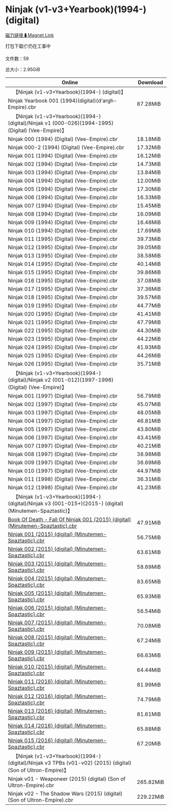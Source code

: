 # Ninjak (v1-v3+Yearbook)(1994-) (digital)

[磁力链接⬇Magnet Link](magnet:?xt=urn:btih:3ea054856f9ea56eb22d426d94e3ff248699246e&dn=Ninjak%20%28v1-v3%2BYearbook%29%281994-%29%20%28digital%29)

打包下载📦仍在工事中

文件数：59

总大小：2.95GiB

Online | Download
--- | ---
&emsp;【Ninjak (v1-v3+Yearbook)(1994-) (digital)】 | 
Ninjak Yearbook 001 (1994)(digital)(d'argh-Empire).cbr | 87.28MiB
&emsp;【Ninjak (v1-v3+Yearbook)(1994-) (digital)/Ninjak v1 (000-026)(1994-1995) (Digital) (Vee-Empire)】 | 
Ninjak 000 (1994) (Digital) (Vee-Empire).cbr | 18.18MiB
Ninjak 000-2 (1994) (Digital) (Vee-Empire).cbr | 17.32MiB
Ninjak 001 (1994) (Digital) (Vee-Empire).cbr | 16.12MiB
Ninjak 002 (1994) (Digital) (Vee-Empire).cbr | 14.73MiB
Ninjak 003 (1994) (Digital) (Vee-Empire).cbr | 13.84MiB
Ninjak 004 (1994) (Digital) (Vee-Empire).cbr | 12.00MiB
Ninjak 005 (1994) (Digital) (Vee-Empire).cbr | 17.30MiB
Ninjak 006 (1994) (Digital) (Vee-Empire).cbr | 16.33MiB
Ninjak 007 (1994) (Digital) (Vee-Empire).cbr | 15.45MiB
Ninjak 008 (1994) (Digital) (Vee-Empire).cbr | 16.09MiB
Ninjak 009 (1994) (Digital) (Vee-Empire).cbr | 16.48MiB
Ninjak 010 (1994) (Digital) (Vee-Empire).cbr | 17.69MiB
Ninjak 011 (1995) (Digital) (Vee-Empire).cbr | 39.73MiB
Ninjak 012 (1995) (Digital) (Vee-Empire).cbr | 39.05MiB
Ninjak 013 (1995) (Digital) (Vee-Empire).cbr | 38.58MiB
Ninjak 014 (1995) (Digital) (Vee-Empire).cbr | 40.14MiB
Ninjak 015 (1995) (Digital) (Vee-Empire).cbr | 39.86MiB
Ninjak 016 (1995) (Digital) (Vee-Empire).cbr | 37.08MiB
Ninjak 017 (1995) (Digital) (Vee-Empire).cbr | 37.36MiB
Ninjak 018 (1995) (Digital) (Vee-Empire).cbr | 39.57MiB
Ninjak 019 (1995) (Digital) (Vee-Empire).cbr | 44.77MiB
Ninjak 020 (1995) (Digital) (Vee-Empire).cbr | 41.41MiB
Ninjak 021 (1995) (Digital) (Vee-Empire).cbr | 47.79MiB
Ninjak 022 (1995) (Digital) (Vee-Empire).cbr | 44.30MiB
Ninjak 023 (1995) (Digital) (Vee-Empire).cbr | 44.22MiB
Ninjak 024 (1995) (Digital) (Vee-Empire).cbr | 41.93MiB
Ninjak 025 (1995) (Digital) (Vee-Empire).cbr | 44.26MiB
Ninjak 026 (1995) (Digital) (Vee-Empire).cbr | 35.71MiB
&emsp;【Ninjak (v1-v3+Yearbook)(1994-) (digital)/Ninjak v2 (001-012)(1997-1998) (Digital) (Vee-Empire)】 | 
Ninjak 001 (1997) (Digital) (Vee-Empire).cbr | 56.79MiB
Ninjak 002 (1997) (Digital) (Vee-Empire).cbr | 45.07MiB
Ninjak 003 (1997) (Digital) (Vee-Empire).cbr | 48.05MiB
Ninjak 004 (1997) (Digital) (Vee-Empire).cbr | 46.81MiB
Ninjak 005 (1997) (Digital) (Vee-Empire).cbr | 43.80MiB
Ninjak 006 (1997) (Digital) (Vee-Empire).cbr | 43.41MiB
Ninjak 007 (1997) (Digital) (Vee-Empire).cbr | 40.21MiB
Ninjak 008 (1997) (Digital) (Vee-Empire).cbr | 38.98MiB
Ninjak 009 (1997) (Digital) (Vee-Empire).cbr | 36.69MiB
Ninjak 010 (1997) (Digital) (Vee-Empire).cbr | 44.97MiB
Ninjak 011 (1998) (Digital) (Vee-Empire).cbr | 36.31MiB
Ninjak 012 (1998) (Digital) (Vee-Empire).cbr | 41.23MiB
&emsp;【Ninjak (v1-v3+Yearbook)(1994-) (digital)/Ninjak v3 (001-015+)(2015-) (digital) (Minutemen-Spaztastic)】 | 
[Book Of Death - Fall Of Ninjak 001 (2015) (digital) (Minutemen-Spaztastic).cbr](https://github.com/alicewish/markdown/blob/master/comic/Book-Of-Death-Fall-Of-Ninjak-001-2015-digital-Minutemen-Spaztastic-cbr.md) | 47.91MiB
[Ninjak 001 (2015) (digital) (Minutemen-Spaztastic).cbr](https://github.com/alicewish/markdown/blob/master/comic/Ninjak-001-2015-digital-Minutemen-Spaztastic-cbr.md) | 56.75MiB
[Ninjak 002 (2015) (digital) (Minutemen-Spaztastic).cbr](https://github.com/alicewish/markdown/blob/master/comic/Ninjak-002-2015-digital-Minutemen-Spaztastic-cbr.md) | 63.61MiB
[Ninjak 003 (2015) (digital) (Minutemen-Spaztastic).cbr](https://github.com/alicewish/markdown/blob/master/comic/Ninjak-003-2015-digital-Minutemen-Spaztastic-cbr.md) | 58.69MiB
[Ninjak 004 (2015) (digital) (Minutemen-Spaztastic).cbr](https://github.com/alicewish/markdown/blob/master/comic/Ninjak-004-2015-digital-Minutemen-Spaztastic-cbr.md) | 83.65MiB
[Ninjak 005 (2015) (digital) (Minutemen-Spaztastic).cbr](https://github.com/alicewish/markdown/blob/master/comic/Ninjak-005-2015-digital-Minutemen-Spaztastic-cbr.md) | 65.93MiB
[Ninjak 006 (2015) (digital) (Minutemen-Spaztastic).cbr](https://github.com/alicewish/markdown/blob/master/comic/Ninjak-006-2015-digital-Minutemen-Spaztastic-cbr.md) | 56.54MiB
[Ninjak 007 (2015) (digital) (Minutemen-Spaztastic).cbr](https://github.com/alicewish/markdown/blob/master/comic/Ninjak-007-2015-digital-Minutemen-Spaztastic-cbr.md) | 70.08MiB
[Ninjak 008 (2015) (digital) (Minutemen-Spaztastic).cbr](https://github.com/alicewish/markdown/blob/master/comic/Ninjak-008-2015-digital-Minutemen-Spaztastic-cbr.md) | 67.24MiB
[Ninjak 009 (2015) (digital) (Minutemen-Spaztastic).cbr](https://github.com/alicewish/markdown/blob/master/comic/Ninjak-009-2015-digital-Minutemen-Spaztastic-cbr.md) | 66.63MiB
[Ninjak 010 (2015) (digital) (Minutemen-Spaztastic).cbr](https://github.com/alicewish/markdown/blob/master/comic/Ninjak-010-2015-digital-Minutemen-Spaztastic-cbr.md) | 64.44MiB
[Ninjak 011 (2016) (digital) (Minutemen-Spaztastic).cbr](https://github.com/alicewish/markdown/blob/master/comic/Ninjak-011-2016-digital-Minutemen-Spaztastic-cbr.md) | 81.99MiB
[Ninjak 012 (2016) (digital) (Minutemen-Spaztastic).cbr](https://github.com/alicewish/markdown/blob/master/comic/Ninjak-012-2016-digital-Minutemen-Spaztastic-cbr.md) | 74.79MiB
[Ninjak 013 (2016) (digital) (Minutemen-Spaztastic).cbr](https://github.com/alicewish/markdown/blob/master/comic/Ninjak-013-2016-digital-Minutemen-Spaztastic-cbr.md) | 81.61MiB
[Ninjak 014 (2016) (digital) (Minutemen-Spaztastic).cbr](https://github.com/alicewish/markdown/blob/master/comic/Ninjak-014-2016-digital-Minutemen-Spaztastic-cbr.md) | 65.88MiB
[Ninjak 015 (2016) (digital) (Minutemen-Spaztastic).cbr](https://github.com/alicewish/markdown/blob/master/comic/Ninjak-015-2016-digital-Minutemen-Spaztastic-cbr.md) | 67.20MiB
&emsp;【Ninjak (v1-v3+Yearbook)(1994-) (digital)/Ninjak v3 TPBs (v01-v02) (2015) (digital) (Son of Ultron-Empire)】 | 
Ninjak v01 - Weaponeer (2015) (digital) (Son of Ultron-Empire).cbr | 265.82MiB
Ninjak v02 - The Shadow Wars (2015) (digital) (Son of Ultron-Empire).cbr | 229.22MiB